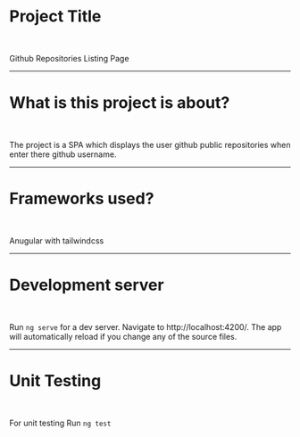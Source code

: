 <h1>Project Title</h1>
<br>
<p>Github Repositories Listing Page</p>
<hr>
<h1>What is this project is about?</h1>
<br>
<p>The project is a SPA which displays the user github public repositories when enter there github username.</p>
<hr>
<h1>Frameworks used?</h1>
<br>
<p>Anugular with tailwindcss</p>
<hr>
<h1>Development server</h1>
<br>
<p>Run <code>ng serve</code> for a dev server. Navigate to <a>http://localhost:4200/</a>. The app will automatically reload if you change any of the source files.</p>
<hr>
<h1>Unit Testing</h1>
<br>
<p> For unit testing Run <code>ng test</code></p>


